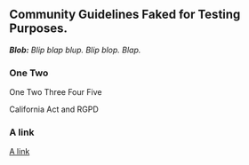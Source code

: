Community Guidelines Faked for Testing Purposes.
--------------------

_**Blob:** Blip blap blup. Blip blop. Blap._

### One Two

One Two Three Four Five

California Act and RGPD

### A link

[A link](https://www.google.com/teapot)